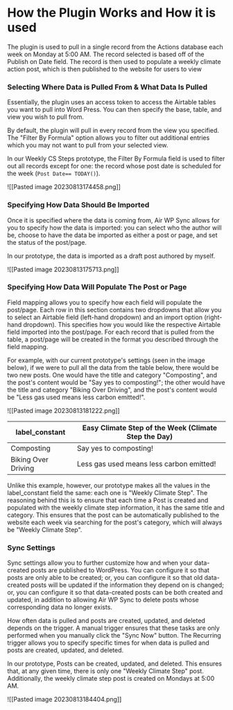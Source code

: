 # How the Plugin Works and How it is used

The plugin is used to pull in a single record from the Actions database each week on Monday at 5:00 AM. The record selected is based off of the Publish on Date field. The record is then used to populate a weekly climate action post, which is then published to the website for users to view

### Selecting Where Data is Pulled From & What Data Is Pulled 
Essentially, the plugin uses an access token to access the Airtable tables you want to pull into Word Press. You can then specify the base, table, and view you wish to pull from.

By default, the plugin will pull in every record from the view you specified. The "Filter By Formula" option allows you to filter out additional entries which you may not want to pull from your selected view.

In our Weekly CS Steps prototype, the Filter By Formula field is used to filter out all records except for one: the record whose post date is scheduled for the week (`Post Date== TODAY()`).

![[Pasted image 20230813174458.png]]

<div style="page-break-after: always"></div>

### Specifying How Data Should Be Imported
Once it is specified where the data is coming from, Air WP Sync allows for you to specify how the data is imported: you can select who the author will be, choose to have the data be imported as either a post or page, and set the status of the post/page.

In our prototype, the data is imported as a draft post authored by myself.

![[Pasted image 20230813175713.png]]

<div style="page-break-after: always"></div>

### Specifying How Data Will Populate The Post or Page
Field mapping allows you to specify how each field will populate the post/page. Each row in this section contains two dropdowns that allow you to select an Airtable field (left-hand dropdown) and an import option (right-hand dropdown). This specifies how you would like the respective Airtable field imported into the post/page. For each record that is pulled from the table, a post/page will be created in the format you described through the field mapping.

For example, with our current prototype's settings (seen in the image below), if we were to pull all the data from the table below, there would be two new posts. One would have the title and category "Composting", and the post's content would be "Say yes to composting!"; the other would have the title and category "Biking Over Driving", and the post's content would be "Less gas used means less carbon emitted!".

![[Pasted image 20230813181222.png]]

| label_constant | Easy Climate Step of the Week (Climate Step the Day) |
| -- | --- |
| Composting | Say yes to composting! |
| Biking Over Driving | Less gas used means less carbon emitted! |

Unlike this example, however, our prototype makes all the values in the label_constant field the same: each one is "Weekly Climate Step". The reasoning behind this is to ensure that each time a Post is created and populated with the weekly climate step information, it has the same title and category. This ensures that the post can be automatically published to the website each week via searching for the post's category, which will always be "Weekly Climate Step".

<div style="page-break-after: always"></div>

### Sync Settings
Sync settings allow you to further customize how and when your data-created posts are published to WordPress. You can configure it so that posts are only able to be created; or, you can configure it so that old data-created posts will be updated if the information they depend on is changed; or, you can configure it so that data-created posts can be both created and updated, in addition to allowing Air WP Sync to delete posts whose corresponding data no longer exists.

How often data is pulled and posts are created, updated, and deleted depends on the trigger. A manual trigger ensures that these tasks are only performed when you manually click the "Sync Now" button. The Recurring trigger allows you to specify specific times for when data is pulled and posts are created, updated, and deleted.

In our prototype, Posts can be created, updated, and deleted. This ensures that, at any given time, there is only one "Weekly Climate Step" post. Additionally, the weekly climate step post is created on Mondays at 5:00 AM.

![[Pasted image 20230813184404.png]]

